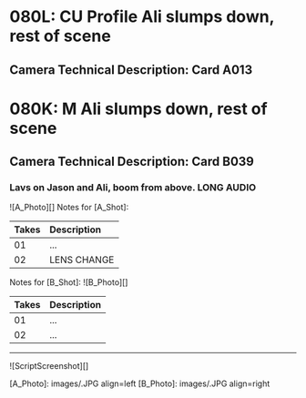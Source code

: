 # 080L: CU Profile Ali slumps down, rest of scene
## Camera Technical Description: Card A013

# 080K: M Ali slumps down, rest of scene
## Camera Technical Description: Card B039

### Lavs on Jason and Ali, boom from above. LONG AUDIO 

![A_Photo][]
Notes for [A_Shot]: 

| Takes | Description |
|:---|:----|
| 01 | ... |
| 02 | LENS CHANGE |

Notes for [B_Shot]: 
![B_Photo][]

| Takes | Description |
|:---|:----|
| 01 | ... |
| 02 | ... |

----

![ScriptScreenshot][]


[A_Photo]:  images/.JPG align=left
[B_Photo]:  images/.JPG align=right
